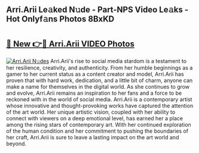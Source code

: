 ## Arri.Arii Le𝚊ked N𝚞de - Part-NPS Video Le𝚊ks - Hot Onlyf𝚊ns Photos 8BxKD

# <h2><a href="http://ab45355.deff.icu/?id=Arri.Arii">🔗 New 👉🔴 Arri.Arii VIDEO Photos</a></h2>

[![Arri.Arii N𝚞des](https://i.imgur.com/rIISA9y.gif)](http://ab45355.deff.icu/?id=Arri.Arii)
Arri.Arii's rise to social media stardom is a testament to her resilience, creativity, and authenticity. From her humble beginnings as a gamer to her current status as a content creator and model, Arri.Arii has proven that with hard work, dedication, and a little bit of charm, anyone can make a name for themselves in the digital world. As she continues to grow and evolve, Arri.Arii remains an inspiration to her fans and a force to be reckoned with in the world of social media. Arri.Arii is a contemporary artist whose innovative and thought-provoking works have captured the attention of the art world. Her unique artistic vision, coupled with her ability to connect with viewers on a deep emotional level, has earned her a place among the rising stars of contemporary art. With her continued exploration of the human condition and her commitment to pushing the boundaries of her craft, Arri.Arii is sure to leave a lasting impact on the art world and beyond.

